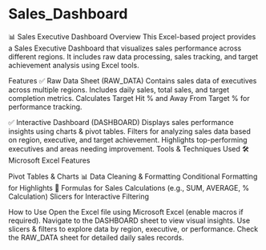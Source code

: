 # Sales_Dashboard

📊 Sales Executive Dashboard
Overview
This Excel-based project provides a Sales Executive Dashboard that visualizes sales performance across different regions. It includes raw data processing, sales tracking, and target achievement analysis using Excel tools.

Features
✅ Raw Data Sheet (RAW_DATA)
Contains sales data of executives across multiple regions.
Includes daily sales, total sales, and target completion metrics.
Calculates Target Hit % and Away From Target % for performance tracking.

✅ Interactive Dashboard (DASHBOARD)
Displays sales performance insights using charts & pivot tables.
Filters for analyzing sales data based on region, executive, and target achievement.
Highlights top-performing executives and areas needing improvement.
Tools & Techniques Used
🛠 Microsoft Excel Features

Pivot Tables & Charts 📊
Data Cleaning & Formatting
Conditional Formatting for Highlights 🎨
Formulas for Sales Calculations (e.g., SUM, AVERAGE, % Calculation)
Slicers for Interactive Filtering

How to Use
Open the Excel file using Microsoft Excel (enable macros if required).
Navigate to the DASHBOARD sheet to view visual insights.
Use slicers & filters to explore data by region, executive, or performance.
Check the RAW_DATA sheet for detailed daily sales records.
 
